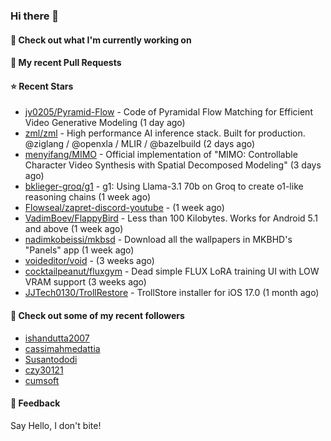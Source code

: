 ### Hi there 👋

#### 👷 Check out what I'm currently working on

#### 🔨 My recent Pull Requests


#### ⭐ Recent Stars

- [jy0205/Pyramid-Flow](https://github.com/jy0205/Pyramid-Flow) - Code of Pyramidal Flow Matching for Efficient Video Generative Modeling (1 day ago)
- [zml/zml](https://github.com/zml/zml) - High performance AI inference stack. Built for production. @ziglang / @openxla / MLIR / @bazelbuild (2 days ago)
- [menyifang/MIMO](https://github.com/menyifang/MIMO) - Official implementation of &#34;MIMO: Controllable Character Video Synthesis with Spatial Decomposed Modeling&#34; (3 days ago)
- [bklieger-groq/g1](https://github.com/bklieger-groq/g1) - g1: Using Llama-3.1 70b on Groq to create o1-like reasoning chains (1 week ago)
- [Flowseal/zapret-discord-youtube](https://github.com/Flowseal/zapret-discord-youtube) -  (1 week ago)
- [VadimBoev/FlappyBird](https://github.com/VadimBoev/FlappyBird) - Less than 100 Kilobytes. Works for Android 5.1 and above (1 week ago)
- [nadimkobeissi/mkbsd](https://github.com/nadimkobeissi/mkbsd) - Download all the wallpapers in MKBHD&#39;s &#34;Panels&#34; app (1 week ago)
- [voideditor/void](https://github.com/voideditor/void) -  (3 weeks ago)
- [cocktailpeanut/fluxgym](https://github.com/cocktailpeanut/fluxgym) - Dead simple FLUX LoRA training UI with LOW VRAM support (3 weeks ago)
- [JJTech0130/TrollRestore](https://github.com/JJTech0130/TrollRestore) - TrollStore installer for iOS 17.0 (1 month ago)

#### 👯 Check out some of my recent followers

- [ishandutta2007](https://github.com/ishandutta2007)
- [cassimahmedattia](https://github.com/cassimahmedattia)
- [Susantododi](https://github.com/Susantododi)
- [czy30121](https://github.com/czy30121)
- [cumsoft](https://github.com/cumsoft)

#### 💬 Feedback

Say Hello, I don't bite!